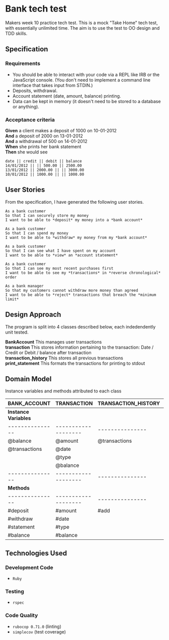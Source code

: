 # Bank tech test

Makers week 10 practice tech test. This is a mock "Take Home" tech test, with essentially unlimited time. The aim is to use the test to OO design and TDD skills.

## Specification

### Requirements

* You should be able to interact with your code via a REPL like IRB or the JavaScript console.  (You don't need to implement a command line interface that takes input from STDIN.)
* Deposits, withdrawal.
* Account statement (date, amount, balance) printing.
* Data can be kept in memory (it doesn't need to be stored to a database or anything).

### Acceptance criteria

**Given** a client makes a deposit of 1000 on 10-01-2012  
**And** a deposit of 2000 on 13-01-2012  
**And** a withdrawal of 500 on 14-01-2012  
**When** she prints her bank statement  
**Then** she would see

```
date || credit || debit || balance
14/01/2012 || || 500.00 || 2500.00
13/01/2012 || 2000.00 || || 3000.00
10/01/2012 || 1000.00 || || 1000.00
```

## User Stories

From the specification, I have generated the following user stories. 

```
As a bank customer
So that I can securely store my money
I want to be able to *deposit* my money into a *bank account*
```
```
As a bank customer
So that I can spend my money
I want to be able to *withdraw* my money from my *bank account*
```
```
As a bank customer
So that I can see what I have spent on my account
I want to be able to *view* an *account statement*
```
```
As a bank customer
So that I can see my most recent purchases first
I want to be able to see my *transactions* in *reverse chronological* order
```
```
As a bank manager
So that my customers cannot withdraw more money than agreed
I want to be able to *reject* transactions that breach the *minimum limit*
```

## Design Approach

The program is split into 4 classes described below, each indedendently unit tested.  

**BankAccount** This manages user transactions  
**transaction** This stores information pertaining to the transaction: Date / Credit or Debit / balance after transaction  
**transaction_history** This stores all previous transactions  
**print_statement** This formats the transactions for printing to stdout  

## Domain Model

Instance variables and methods attributed to each class

| **BANK_ACCOUNT**     | **TRANSACTION**      | **TRANSACTION_HISTORY** | **PRINT_STATEMENT**
| ---------------      | -------------------  | ---------------         | ---------------
| **Instance Variables** |
| ---------------      | -------------------  | ---------------         | ---------------
| @balance             | @amount              | @transactions           | @transaction_history |
| @transactions        | @date                |                         | |
|                      | @type                |                         | |
|                      | @balance             |                         | |
| ---------------      | -------------------  | ---------------         | ---------------
| **Methods** |
| ---------------      | -------------------  | ---------------         | ---------------
| #deposit             | #amount              | #add                    | #print_header |
| #withdraw            | #date                |                         | #print_transactions |
| #statement           | #type                |                         | |
| #balance             | #balance             |                         | |


## Technologies Used

### Development Code

* ```Ruby```

### Testing

* ```rspec```

### Code Quality

* ```rubocop 0.71.0``` (linting)
* ```simplecov``` (test coverage)